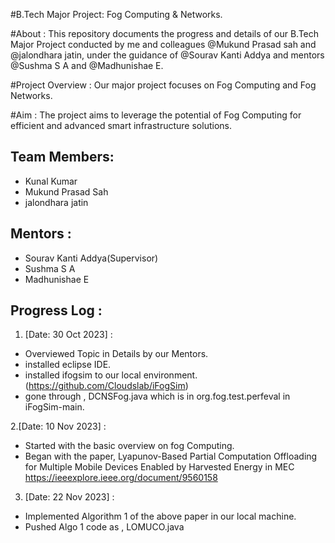 #B.Tech Major Project: Fog Computing & Networks.

#About :
This repository documents the progress and details of our B.Tech Major Project
conducted by me and colleagues @Mukund Prasad sah and @jalondhara jatin,
under the guidance of @Sourav Kanti Addya and mentors @Sushma S A and @Madhunishae E.
 

#Project Overview :
Our major project focuses on Fog Computing and Fog Networks.


#Aim : 
The project aims to leverage the potential of Fog Computing for efficient and advanced smart infrastructure solutions.


## Team Members:
- Kunal Kumar 
- Mukund Prasad Sah
- jalondhara jatin 


## Mentors :
- Sourav Kanti Addya(Supervisor)
- Sushma S A
- Madhunishae E


## Progress Log :

1. [Date: 30 Oct 2023] :
  - Overviewed Topic in Details by our Mentors.
  - installed eclipse IDE.
  - installed ifogsim to our local environment. (https://github.com/Cloudslab/iFogSim)
  - gone through , DCNSFog.java which is in org.fog.test.perfeval in iFogSim-main.
 

2.[Date: 10 Nov 2023] :
  - Started with the basic overview on fog Computing.
  - Began with the paper, Lyapunov-Based Partial Computation Offloading for Multiple Mobile Devices Enabled by Harvested Energy in MEC
    https://ieeexplore.ieee.org/document/9560158
  

3. [Date: 22 Nov 2023] :
  - Implemented Algorithm 1 of the above paper in our local machine.
  - Pushed Algo 1 code as , LOMUCO.java
 
   
 

